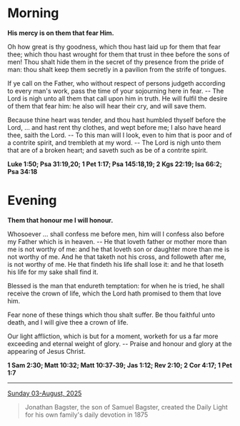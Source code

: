 # Morning

**His mercy is on them that fear Him.**
 
Oh how great is thy goodness, which thou hast laid up for them that fear thee; which thou hast wrought for them that trust in thee before the sons of men! Thou shalt hide them in the secret of thy presence from the pride of man: thou shalt keep them secretly in a pavilion from the strife of tongues.
 
If ye call on the Father, who without respect of persons judgeth according to every man's work, pass the time of your sojourning here in fear. -- The Lord is nigh unto all them that call upon him in truth. He will fulfil the desire of them that fear him: he also will hear their cry, and will save them.
 
Because thine heart was tender, and thou hast humbled thyself before the Lord, ... and hast rent thy clothes, and wept before me; I also have heard thee, saith the Lord. -- To this man will I look, even to him that is poor and of a contrite spirit, and trembleth at my word. -- The Lord is nigh unto them that are of a broken heart; and saveth such as be of a contrite spirit.  

**Luke 1:50; Psa 31:19,20; 1 Pet 1:17; Psa 145:18,19; 2 Kgs 22:19; Isa 66:2; Psa 34:18**

# Evening

**Them that honour me I will honour.**
 
Whosoever ... shall confess me before men, him will I confess also before my Father which is in heaven. -- He that loveth father or mother more than me is not worthy of me: and he that loveth son or daughter more than me is not worthy of me. And he that taketh not his cross, and followeth after me, is not worthy of me. He that findeth his life shall lose it: and he that loseth his life for my sake shall find it.
 
Blessed is the man that endureth temptation: for when he is tried, he shall receive the crown of life, which the Lord hath promised to them that love him.
 
Fear none of these things which thou shalt suffer. Be thou faithful unto death, and I will give thee a crown of life.
 
Our light affliction, which is but for a moment, worketh for us a far more exceeding and eternal weight of glory. -- Praise and honour and glory at the appearing of Jesus Christ.  

**1 Sam 2:30; Matt 10:32; Matt 10:37‑39; Jas 1:12; Rev 2:10; 2 Cor 4:17; 1 Pet 1:7**

---

[Sunday 03-August, 2025](https://t.me/s/daily_light)

> Jonathan Bagster, the son of Samuel Bagster, created the Daily Light for his own family's daily devotion in 1875

